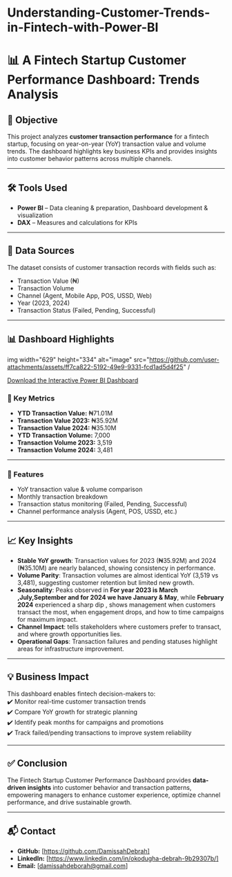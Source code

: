 # Understanding-Customer-Trends-in-Fintech-with-Power-BI
# 📊 A Fintech Startup Customer Performance Dashboard: Trends Analysis  

## 📌 Objective  
This project analyzes **customer transaction performance** for a fintech startup, focusing on year-on-year (YoY) transaction value and volume trends. 
The dashboard highlights key business KPIs and provides insights into customer behavior patterns across multiple channels.  

---

## 🛠 Tools Used  
- **Power BI** – Data cleaning & preparation, Dashboard development & visualization  
- **DAX** – Measures and calculations for KPIs  

---

## 📂 Data Sources  
The dataset consists of customer transaction records with fields such as:  
- Transaction Value (₦)  
- Transaction Volume  
- Channel (Agent, Mobile App, POS, USSD, Web)  
- Year (2023, 2024)  
- Transaction Status (Failed, Pending, Successful)  

---

## 📊 Dashboard Highlights  

img width="629" height="334" alt="image" src="https://github.com/user-attachments/assets/ff7ca822-5192-49e9-9331-fcd1ad5d4f25" /

[Download the Interactive Power BI Dashboard](        https://github.com/DamissahDebrah/Understanding-Customer-Trends-in-Fintech-with-Power-BI/raw/refs/heads/main/YOY%20Customer%20Trend%20Analysis.pbix)
  

### 🔑 Key Metrics  
- **YTD Transaction Value:** ₦71.01M  
- **Transaction Value 2023:** ₦35.92M  
- **Transaction Value 2024:** ₦35.10M  
- **YTD Transaction Volume:** 7,000  
- **Transaction Volume 2023:** 3,519  
- **Transaction Volume 2024:** 3,481  

---

### 🌟 Features  
- YoY transaction value & volume comparison  
- Monthly transaction breakdown  
- Transaction status monitoring (Failed, Pending, Successful)  
- Channel performance analysis (Agent, POS, USSD, etc.)  

---

## 📈 Key Insights  
- **Stable YoY growth**: Transaction values for 2023 (₦35.92M) and 2024 (₦35.10M) are nearly balanced, showing consistency in performance.  
- **Volume Parity**: Transaction volumes are almost identical YoY (3,519 vs 3,481), suggesting customer retention but limited new growth.  
- **Seasonality**: Peaks observed in **For year 2023 is March ,July,September and for 
2024 we have January & May**, while **February 2024** experienced a sharp dip ,
  shows  management when customers transact the most, when engagement drops, and how to time campaigns for maximum impact. 
- **Channel Impact**: tells stakeholders where customers prefer to transact, and where growth opportunities lies.  
- **Operational Gaps**: Transaction failures and pending statuses highlight areas for infrastructure improvement.  

---

## 💡 Business Impact  
This dashboard enables fintech decision-makers to:  
✔️ Monitor real-time customer transaction trends  
✔️ Compare YoY growth for strategic planning  
✔️ Identify peak months for campaigns and promotions  
✔️ Track failed/pending transactions to improve system reliability  

---

## ✅ Conclusion  
The Fintech Startup Customer Performance Dashboard provides **data-driven insights** into customer behavior and transaction patterns, 
empowering managers to enhance customer experience, optimize channel performance, and drive sustainable growth.  

---

## 📬 Contact  
- **GitHub:** [https://github.com/DamissahDebrah]  
- **LinkedIn:** [https://www.linkedin.com/in/okodugha-debrah-9b29307b/]  
- **Email:** [damissahdeborah@gmail.com]  

